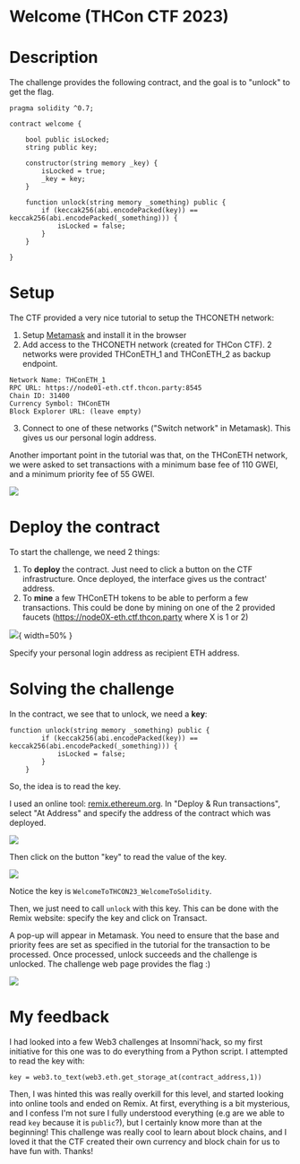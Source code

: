 # Welcome (THCon CTF 2023)


# Description

The challenge provides the following contract, and the goal is to "unlock" to get the flag.

```
pragma solidity ^0.7;

contract welcome {

    bool public isLocked;
    string public key;

    constructor(string memory _key) {
        isLocked = true;
        _key = key;
    }

    function unlock(string memory _something) public {
        if (keccak256(abi.encodePacked(key)) == keccak256(abi.encodePacked(_something))) {
            isLocked = false;
        }
    }

}
```

# Setup

The CTF provided a very nice tutorial to setup the THCONETH network:

1. Setup [Metamask](https://metamask.io/download/) and install it in the browser
2. Add access to the THCONETH network (created for THCon CTF). 2 networks were provided THConETH_1 and THConETH_2 as backup endpoint.
```
Network Name: THConETH_1
RPC URL: https://node01-eth.ctf.thcon.party:8545
Chain ID: 31400
Currency Symbol: THConETH
Block Explorer URL: (leave empty)
```
3. Connect to one of these networks ("Switch network" in Metamask). This gives us our personal login address.

Another important point in the tutorial was that, on the THConETH network, we were asked to set transactions with a minimum base fee of 110 GWEI, and a minimum priority fee of 55 GWEI.

![](/images/thcon23-web3-tuto.png)

# Deploy the contract

To start the challenge, we need 2 things:

1. To **deploy** the contract. Just need to click a button on the CTF infrastructure. Once deployed, the interface gives us the contract' address.
2. To **mine** a few THConETH tokens to be able to perform a few transactions. This could be done by mining on one of the 2 provided faucets (https://node0X-eth.ctf.thcon.party where X is 1 or 2)

![](/images/thcon23-welcome-faucet.png){ width=50% }

Specify your personal login address as recipient ETH address.

# Solving the challenge

In the contract, we see that to unlock, we need a **key**:

```
function unlock(string memory _something) public {
        if (keccak256(abi.encodePacked(key)) == keccak256(abi.encodePacked(_something))) {
            isLocked = false;
        }
    }
```

So, the idea is to read the key. 

I used an online tool: [remix.ethereum.org](http://remix.ethereum.org).
In "Deploy & Run transactions", select "At Address" and specify the address of the contract which was deployed.

![](/images/thcon23-remix-deploy.png)

Then click on the button "key" to read the value of the key.

![](/images/thcon23-welcome-key.png)

Notice the key is `WelcomeToTHCON23_WelcomeToSolidity`.

Then, we just need to call `unlock` with this key. This can be done with the Remix website: specify the key and click on Transact.

A pop-up will appear in Metamask. You need to ensure that the base and priority fees are set as specified in the tutorial for the transaction to be processed. Once processed, unlock succeeds and the challenge is unlocked. The challenge web page provides the flag :)

![](/images/thcon23-welcome-solved.png)

# My feedback

I had looked into a few Web3 challenges at Insomni'hack, so my first initiative for this one was to do everything from a Python script. I attempted to read the key with:

```
key = web3.to_text(web3.eth.get_storage_at(contract_address,1))
```

Then, I was hinted this was really overkill for this level, and started looking into online tools and ended on Remix. At first, everything is a bit mysterious, and I confess I'm not sure I fully understood everything (e.g are we able to read `key` because it is `public`?), but I certainly know more than at the beginning! This challenge was really cool to learn about block chains, and I loved it that the CTF created their own currency and block chain for us to have fun with. Thanks!

